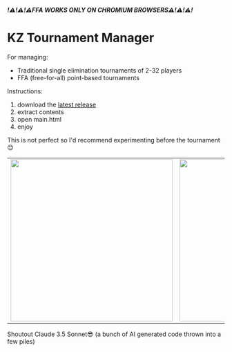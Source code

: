 ***!⚠️!⚠️!⚠️FFA WORKS ONLY ON CHROMIUM BROWSERS⚠️!⚠️!⚠️!***

# KZ Tournament Manager
For managing:
- Traditional single elimination tournaments of 2-32 players
- FFA (free-for-all) point-based tournaments

Instructions: 
1. download the [latest release](https://github.com/jakkekz/KZTournamentManager/releases/latest)
2. extract contents
3. open main.html
4. enjoy

This is not perfect so I'd recommend experimenting before the tournament 😊

<table border="0">
  <tr>
    <td><img src="https://github.com/user-attachments/assets/544e2e91-dd67-4908-b3a8-e57494fbde75" data-canonical-src="https://github.com/user-attachments/assets/544e2e91-dd67-4908-b3a8-e57494fbde75" width="375" /></td>
    <td><img src="https://github.com/user-attachments/assets/8e1aaf45-1075-4e50-a268-e8f28c8ae911" data-canonical-src="https://github.com/user-attachments/assets/8e1aaf45-1075-4e50-a268-e8f28c8ae911" width="375" /></td>
  </tr>
</table>

Shoutout Claude 3.5 Sonnet😎 (a bunch of AI generated code thrown into a few piles)
